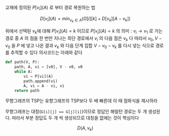 교재에 정의된 $P[v_i](A)$ 로 부터 경로 복원하는 법

$$
D[v_i](A) = min_{v_k \in A} {(G[i][k] + D[v_k][A - v_k])}
$$

위에서 선택된 $v_k$에 대해 $P[v_i](A) = k$ 이므로
$P[v_i](A) = k$ 의 의미 : $v_i \rightarrow v_1$ 로 가는 경로 중 $A$ 의 점을 한 번만 지나는 최단 경로에서 $v_i$ 의 다음 점은 $v_k$ 다
따라서 $v_0,V-v_0$ 을 $P$ 에 넣고
나온 결과 $v_k$ 와 다음 단계 집합 $V-v_0-v_k$ 를 다시 넣는 식으로 경로를 추적할 수 있다
의사코드는 아래와 같다

```python
def path(V, P):
    path, A, vi = [v0], V - v0, v0
    while A:
        vi = P[vi](A)
        path.append(vi)
        A, vi = A - vi, vi
    return path
```

무향그래프의 TSP는 유향그래프의 TSP보다 두 배 빠른데
이 때 점화식을 제시하라

무향그래프는 대칭(`G[i][j] == G[j][i]`)이므로 정답인 해밀턴 경로는 두 개 생성된다.
따라서 부분 정답도 두 개 씩 생성되므로 대칭을 없애는 것이 핵심이다

$$
D(A, v_k)
$$





















